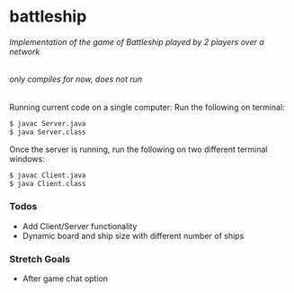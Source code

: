 # battleship
###### Implementation of the game of Battleship played by 2 players over a network
###### only compiles for now, does not run
Running current code on a single computer:
Run the following on terminal:
```sh
$ javac Server.java
$ java Server.class
```
Once the server is running, run the following on two different terminal windows:
```sh
$ javac Client.java
$ java Client.class
```

### Todos

 - Add Client/Server functionality
 - Dynamic board and ship size with different number of ships
 
### Stretch Goals
 - After game chat option
